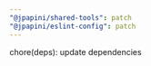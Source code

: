 ```yaml
---
"@jpapini/shared-tools": patch
"@jpapini/eslint-config": patch
---
```


chore(deps): update dependencies
